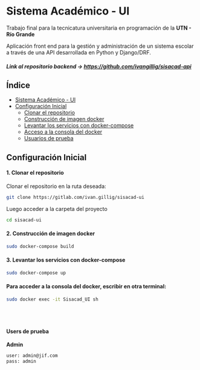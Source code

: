# Sistema Académico - UI

Trabajo final para la tecnicatura universitaria en programación de la **UTN - Río Grande**

Aplicación front end para la gestión y administración de un sistema escolar a través de una API desarrollada en Python y Django/DRF.

##### Link al repositorio backend -> https://github.com/ivangillig/sisacad-api

## Índice

- [Sistema Académico - UI](#sistema-académico---ui)
- [Configuración Inicial](#configuración-inicial)
  - [Clonar el repositorio](#1-clonar-el-repositorio)
  - [Construcción de imagen docker](#2-construcción-de-imagen-docker)
  - [Levantar los servicios con docker-compose](#3-levantar-los-servicios-con-docker-compose)
  - [Acceso a la consola del docker](#para-acceder-a-la-consola-del-docker-escribir-en-otra-terminal)
  - [Usuarios de prueba](#users-de-prueba)

## Configuración Inicial

#### 1. Clonar el repositorio
Clonar el repositorio en la ruta deseada:
```sh
git clone https://gitlab.com/ivan.gillig/sisacad-ui
```
Luego acceder a la carpeta del proyecto 
```sh
cd sisacad-ui
```

#### 2. Construcción de imagen docker
```sh
sudo docker-compose build
```
#### 3. Levantar los servicios con docker-compose
```sh
sudo docker-compose up
```

#### Para acceder a la consola del docker, escribir en otra terminal:
```sh
sudo docker exec -it Sisacad_UI sh
```

<br>
<br>

#### Users de prueba
**Admin**
```sh
user: admin@jif.com
pass: admin
```


